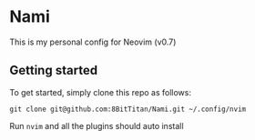 # Nami

This is my personal config for Neovim (v0.7)

## Getting started

To get started, simply clone this repo as follows:

`git clone git@github.com:8BitTitan/Nami.git ~/.config/nvim`

Run `nvim` and all the plugins should auto install
